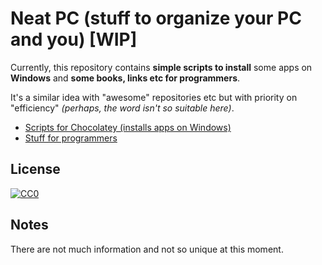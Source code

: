 # Neat PC (stuff to organize your PC and you) [WIP]

Currently, this repository contains **simple scripts to install** some apps on **Windows** and **some books, links etc for programmers**.

It's a similar idea with "awesome" repositories etc but with priority on "efficiency" *(perhaps, the word isn't so suitable here)*.

* [Scripts for Chocolatey (installs apps on Windows)](/windows/chocolatey.md)
* [Stuff for programmers](/for_programmers.md)

## License

[![CC0](http://mirrors.creativecommons.org/presskit/buttons/88x31/svg/cc-zero.svg)](https://creativecommons.org/publicdomain/zero/1.0/)

## Notes

There are not much information and not so unique at this moment.
